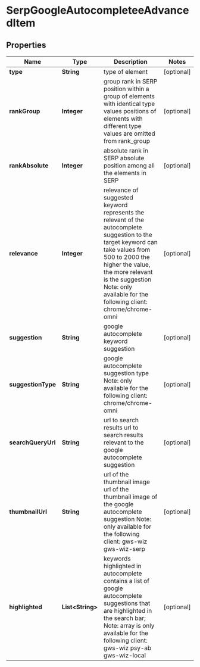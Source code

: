 

# SerpGoogleAutocompleteeAdvancedItem


## Properties

| Name | Type | Description | Notes |
|------------ | ------------- | ------------- | -------------|
|**type** | **String** | type of element |  [optional] |
|**rankGroup** | **Integer** | group rank in SERP position within a group of elements with identical type values positions of elements with different type values are omitted from rank_group |  [optional] |
|**rankAbsolute** | **Integer** | absolute rank in SERP absolute position among all the elements in SERP |  [optional] |
|**relevance** | **Integer** | relevance of suggested keyword represents the relevant of the autocomplete suggestion to the target keyword can take values from 500 to 2000 the higher the value, the more relevant is the suggestion Note: only available for the following client: chrome/chrome-omni |  [optional] |
|**suggestion** | **String** | google autocomplete keyword suggestion |  [optional] |
|**suggestionType** | **String** | google autocomplete suggestion type Note: only available for the following client: chrome/chrome-omni |  [optional] |
|**searchQueryUrl** | **String** | url to search results url to search results relevant to the google autocomplete suggestion |  [optional] |
|**thumbnailUrl** | **String** | url of the thumbnail image url of the thumbnail image of the google autocomplete suggestion Note: only available for the following client: gws-wiz gws-wiz-serp |  [optional] |
|**highlighted** | **List&lt;String&gt;** | keywords highlighted in autocomplete contains a list of google autocomplete suggestions that are highlighted in the search bar; Note: array is only available for the following client: gws-wiz psy-ab gws-wiz-local |  [optional] |



